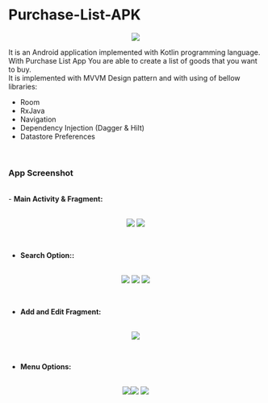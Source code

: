 # Purchase-List-APK

<p align="center">
  <img src="https://user-images.githubusercontent.com/63088252/172844798-a3f544c3-bcc3-4b25-bf4d-39c5f9bb6eb1.jpg"/>
</p>

It is an Android application implemented with Kotlin programming language. With Purchase List App You are able to create a list of goods that you want to buy. <br />
It is implemented with MVVM Design pattern and with using of bellow libraries: <br />

- Room
- RxJava
- Navigation
- Dependency Injection (Dagger & Hilt)
- Datastore Preferences

 <br />
 
 ### App Screenshot
 <br />
 - <b>Main Activity & Fragment:</b> <br /><br /> 
<p align="center"><img src="https://user-images.githubusercontent.com/63088252/172870007-2270b2f3-4db2-47d5-b36b-0d0d7500e87c.png" /> <img src="https://user-images.githubusercontent.com/63088252/172870016-e9749313-06cc-419d-b179-03a9265f4f10.png" /></p><br />

 - <b>Search Option::</b> <br /><br />
<p align="center"><img src="https://user-images.githubusercontent.com/63088252/172870088-21cb0658-e133-4041-b800-de14e46387a8.png" /> <img src="https://user-images.githubusercontent.com/63088252/172870094-ee8b5f11-f180-42f0-ae32-02925cf0245e.png" /> <img src="https://user-images.githubusercontent.com/63088252/172870097-04a6dab4-1772-46e8-8237-174f125a408a.png" /></p><br />

 - <b>Add and Edit Fragment:</b> <br /><br /> 
<p align="center"><img src="https://user-images.githubusercontent.com/63088252/172870167-43611687-2d81-47bd-a6d8-ef917e62565e.png" /> </p><br />

 - <b>Menu Options:</b> <br /><br /> 
<p align="center"><img src="https://user-images.githubusercontent.com/63088252/172870147-8b21673c-91db-4e05-915b-c14bdf8d9c84.png" /><img src="https://user-images.githubusercontent.com/63088252/172870137-22e0593d-cf87-4a12-a091-0074928aedd7.png" /> <img src="https://user-images.githubusercontent.com/63088252/172870144-004338da-4421-4532-b608-208068fb1493.png" /></p><br />

